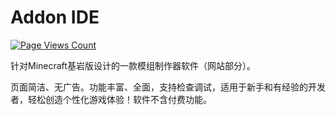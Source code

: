 # Addon IDE
[![Page Views Count](https://badges.toozhao.com/badges/01HS2SRAMG7A8HMS26WMGVGS9P/green.svg)](https://badges.toozhao.com/stats/01HS2SRAMG7A8HMS26WMGVGS9P)

针对Minecraft基岩版设计的一款模组制作器软件（网站部分）。

页面简洁、无广告。功能丰富、全面，支持检查调试，适用于新手和有经验的开发者，轻松创造个性化游戏体验！软件不含付费功能。
